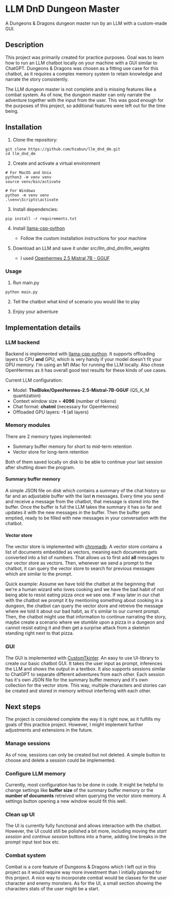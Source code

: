 # LLM DnD Dungeon Master
A Dungeons & Dragons dungeon master run by an LLM with a custom-made GUI.

## Description

This project was primarily created for practice purposes. Goal was to learn how to run an LLM chatbot locally on your machine with a GUI similar to ChatGPT. Dungeons & Dragons was chosen as a fitting use case for this chatbot, as it requires a complex memory system to retain knowledge and narrate the story consistently.

The LLM dungeon master is not complete and is missing features like a combat system. As of now, the dungeon master can only narrate the adventure together with the input from the user. This was good enough for the purposes of this project, so additional features were left out for the time being.

## Installation

1. Clone the repository:
```
git clone https://github.com/hzabun/llm_dnd_dm.git
cd llm_dnd_dm
```

2. Create and activate a virtual environment
```
# For MacOS and Unix
python3 -m venv venv
source venv/bin/activate

# For Windows
python -m venv venv
.\venv\Scripts\activate
```

3. Install dependencies:
```
pip install -r requirements.txt
```

4. Install [llama-cpp-python](https://github.com/abetlen/llama-cpp-python)
    - Follow the custom installation instructions for your machine

5. Download an LLM and save it under *src/llm_dnd_dm/llm_weights*
    - I used [Openhermes 2.5 Mistral 7B - GGUF](https://huggingface.co/TheBloke/OpenHermes-2.5-Mistral-7B-GGUF)

### Usage
1. Run main.py
```
python main.py
```
2. Tell the chatbot what kind of scenario you would like to play

3. Enjoy your adventure

## Implementation details

### LLM backend
Backend is implemented with [llama-cpp-python](https://github.com/abetlen/llama-cpp-python). It supports offloading layers to CPU **and** GPU, which is very handy if your model doesn't fit your GPU memory. I'm using an M1 iMac for running the LLM locally. Also chose OpenHermes as it has overall good test results for these kinds of use cases.

Current LLM configuration:
- Model: **TheBloke/OpenHermes-2.5-Mistral-7B-GGUF** (Q5_K_M quantization)
- Context window size = **4096** (number of tokens)
- Chat format: **chatml** (necessary for OpenHermes)
- Offloaded GPU layers: **-1** (all layers)

### Memory modules
There are 2 memory types implemented:
- Summary buffer memory for short to mid-term retention
- Vector store for long-term retention

Both of them saved locally on disk to be able to continue your last session after shutting down the program.

#### Summary buffer memory
A simple JSON file on disk which contains a summary of the chat history so far and an adjustable buffer with the last **n** messages. Every time you send and receive a message from the chatbot, that message is stored into the buffer. Once the buffer is full the LLM takes the summary it has so far and updates it with the new messages in the buffer. Then the buffer gets emptied, ready to be filled with new messages in your conversation with the chatbot.

#### Vector store
The vector store is implemented with [chromadb](https://github.com/chroma-core/chroma). A vector store contains a list of documents embedded as vectors, meaning each documents gets converted into a list of numbers. That allows us to first add **all** messages to our vector store as vectors. Then, whenever we send a prompt to the chatbot, it can query the vector store to search for previous messages which are similar to the prompt.

Quick example: Assume we have told the chatbot at the beginning that we're a human wizard who loves cooking and we have the bad habit of not being able to resist eating pizza once we see one. If way later in our chat with the chatbot we prompt it by mentioning something about cooking in a dungeon, the chatbot can query the vector store and retreive the message where we told it about our bad habit, as it's similar to our current prompt. Then, the chatbot might use that information to continue narrating the story, maybe create a scenario where we stumble upon a pizza in a dungeon and cannot resist eating it and then get a surprise attack from a skeleton standing right next to that pizza.

### GUI
The GUI is implemented with [CustomTkinter](https://github.com/TomSchimansky/CustomTkinter). An easy to use UI-library to create our basic chatbot GUI. It takes the user input as prompt, inferences the LLM and shows the output in a textbox. It also supports sessions similar to ChatGPT to separate different adventures from each other. Each session has it's own JSON file for the summary buffer memory and it's own collection for the vector store. This way, multiple characters and stories can be created and stored in memory without interfering with each other.

## Next steps
The project is considered complete the way it is right now, as it fulfills my goals of this practice project. However, I might implement further adjustments and extensions in the future.

### Manage sessions
As of now, sessions can only be created but not deleted. A simple button to choose and delete a session could be implemented.

### Configure LLM memory
Currently, most configuration has to be done in code. It might be helpful to change settings like **buffer size** of the summary buffer memory or the **number of documents** retreived when querying the vector store memory. A settings button opening a new window would fit this well.

### Clean up UI
The UI is currently fully functional and allows interaction with the chatbot. However, the UI could still be polished a bit more, including moving the *start session* and *continue session* buttons into a frame, adding line breaks in the prompt input text box etc.

### Combat system
Combat is a core feature of Dungeons & Dragons which I left out in this project as it would require way more investment than I initially planned for this project. A nice way to incorporate combat would be classes for the user character and enemy monsters. As for the UI, a small section showing the characters stats of the user might be a start.